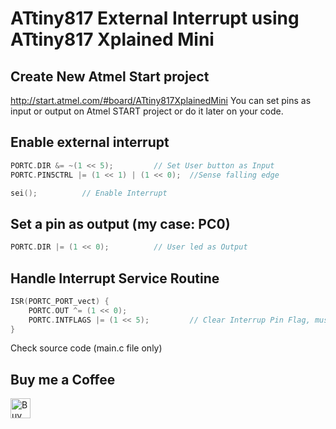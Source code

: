 # ATtiny817 External Interrupt using ATtiny817 Xplained Mini

## Create New Atmel Start project
http://start.atmel.com/#board/ATtiny817XplainedMini
You can set pins as input or output on Atmel START project or do it later on your code.

## Enable external interrupt
```C
PORTC.DIR &= ~(1 << 5);			// Set User button as Input
PORTC.PIN5CTRL |= (1 << 1) | (1 << 0);	//Sense falling edge

sei();			// Enable Interrupt
```

## Set a pin as output (my case: PC0)
```C
PORTC.DIR |= (1 << 0);			// User led as Output
```

## Handle Interrupt Service Routine
```C
ISR(PORTC_PORT_vect) {
	PORTC.OUT ^= (1 << 0);
	PORTC.INTFLAGS |= (1 << 5);			// Clear Interrup Pin Flag, must do this to handle next interrupt
}
```

Check source code (main.c file only)

## Buy me a Coffee

<a href='https://ko-fi.com/H2H096KN' target='_blank'><img height='32' style='border:0px;height:32px;' src='https://az743702.vo.msecnd.net/cdn/kofi1.png?v=b' border='0' alt='Buy Me a Coffee at ko-fi.com' /></a>

